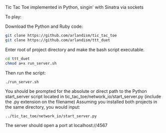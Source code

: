 Tic Tac Toe implemented in Python, singin' with Sinatra via sockets


To play:

Download the Python and Ruby code:
```bash
git clone https://github.com/arlandism/tic_tac_toe
git clone https://github.com/arlandism/ttt_duet
```

Enter root of project directory and make the bash script executable.
```bash
cd ttt_duet
chmod a+x run_server.sh
```

Then run the script:

```bash
./run_server.sh
```

You should be prompted for the absolute or direct path to the Python start_server script
located in tic_tac_toe/network_io/start_server.py (include the .py extension on the filename)
Assuming you installed both projects in the same directory, you would input:

```../tic_tac_toe/network_io/start_server.py```

The server should open a port at localhost://4567
